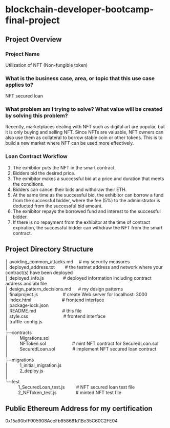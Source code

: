 # blockchain-developer-bootcamp-final-project
## Project Overview

### Project Name
Utilization of NFT (Non-fungible token)

### What is the business case, area, or topic that this use case applies to?
NFT secured loan

### What problem am I trying to solve? What value will be created by solving this problem?
Recently, marketplaces dealing with NFT such as digital art are popular, but it is only buying and selling NFT. 
Since NFTs are valuable, NFT owners can also use them as collateral to borrow stable coin or other tokens. 
This is to build a new market where NFT can be used more effectively.

### Loan Contract Workflow
1. The exhibitor puts the NFT in the smart contract.
2. Bidders bid the desired price.
3. The exhibitor makes a successful bid at a price and duration that meets the conditions.
4. Bidders can cancel their bids and withdraw their ETH. 
5. At the same time as the successful bid, the exhibitor can borrow a fund from the successful bidder, where the fee (5%) to the administrator is deducted from the successful bid amount.
6. The exhibitor repays the borrowed fund and interest to the successful bidder.
7. If there is no repayment from the exhibitor at the time of contract expiration, the successful bidder can withdraw the NFT from the smart contract.

## Project Directory Structure  
│  avoiding_common_attacks.md  &emsp;# my security measures  
│  deployed_address.txt  &emsp;&emsp;# the testnet address and network where your contract(s) have been deployed  
│  deployed_info.js  &emsp;&emsp;&emsp;&emsp;# deployed information including contract address and abi file  
│  design_pattern_decisions.md  &emsp;&nbsp;# my design patterns  
│  finalproject.js  &emsp;&emsp;&emsp;&emsp;&emsp;&nbsp;# create Web server for localhost: 3000  
│  index.html  &emsp;&emsp;&emsp;&emsp;&emsp;&emsp;&nbsp;&nbsp;# frontend interface  
│  package-lock.json  
│  README.md  &emsp;&emsp;&emsp;&emsp;&emsp;&nbsp;&nbsp;# this file  
│  style.css  &emsp;&emsp;&emsp;&emsp;&emsp;&emsp;&emsp;&nbsp;&nbsp;# frontend interface  
│  truffle-config.js  
│  
├─contracts  
│  &emsp;&emsp;    Migrations.sol                     
│  &emsp;&emsp;    NFToken.sol  &emsp;&emsp;&emsp;&emsp;&emsp;&nbsp;&nbsp;# mint NFT contract for SecuredLoan.sol  
│  &emsp;&emsp;    SecuredLoan.sol  &emsp;&emsp;&emsp;&nbsp;&nbsp;# implement NFT secured loan contract  
│      
├─migrations  
│  &emsp;&emsp;    1_initial_migration.js           
│  &emsp;&emsp;    2_deploy.js  
│  
└─test  
&nbsp;   &emsp;&emsp;     1_SecuredLoan_test.js  &emsp;&emsp;&nbsp;# NFT secured loan test file  
&nbsp;   &emsp;&emsp;     2_NFToken_test.js  &emsp;&emsp;&emsp;&emsp;# minted NFT test file  

## Public Ethereum Address for my certification
0x15a90bfF905908AceFb858681d1Be35C60C2FE04